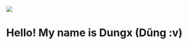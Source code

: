 
<img src="https://user-images.githubusercontent.com/81961420/224526436-f53db569-e615-4678-9dd7-7ca2c4bf4e08.jpeg">

<h1>Hello! My name is Dungx (Dũng :v)</h1>


